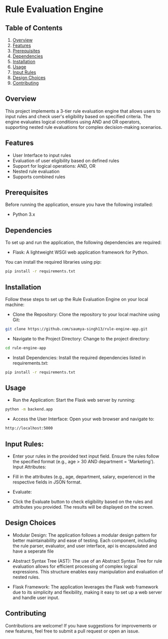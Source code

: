 # Rule Evaluation Engine

## Table of Contents
1. [Overview](#overview)
2. [Features](#features)
3. [Prerequisites](#prerequisites)
4. [Dependencies](#dependencies)
5. [Installation](#installation)
6. [Usage](#usage)
7. [Input Rules](#input-rules)
8. [Design Choices](#design-choices)
9. [Contributing](#contributing)

## Overview
This project implements a 3-tier rule evaluation engine that allows users to input rules and check user's eligibility based on specified criteria. The engine evaluates logical conditions using AND and OR operators, supporting nested rule evaluations for complex decision-making scenarios.

## Features
- User Interface to input rules
- Evaluation of user eligibility based on defined rules
- Support for logical operations: AND, OR
- Nested rule evaluation
- Supports combined rules

## Prerequisites
Before running the application, ensure you have the following installed:
- Python 3.x

## Dependencies
To set up and run the application, the following dependencies are required:
- Flask: A lightweight WSGI web application framework for Python.
  
You can install the required libraries using pip:

```bash
pip install -r requirements.txt
```

## Installation
Follow these steps to set up the Rule Evaluation Engine on your local machine:

- Clone the Repository: Clone the repository to your local machine using Git:

```bash
git clone https://github.com/saumya-singh13/rule-engine-app.git
```
- Navigate to the Project Directory: Change to the project directory:

```bash
cd rule-engine-app
```
- Install Dependencies: Install the required dependencies listed in requirements.txt:

```bash
pip install -r requirements.txt
```

## Usage
- Run the Application: Start the Flask web server by running:

```bash
python -m backend.app
```
- Access the User Interface: Open your web browser and navigate to:
```bash
http://localhost:5000
```
## Input Rules:

- Enter your rules in the provided text input field. Ensure the rules follow the specified format (e.g., age > 30 AND department = 'Marketing').
Input Attributes:

- Fill in the attributes (e.g., age, department, salary, experience) in the respective fields in JSON format.
- Evaluate:

- Click the Evaluate button to check eligibility based on the rules and attributes you provided. The results will be displayed on the screen.
## Design Choices
- Modular Design: The application follows a modular design pattern for better maintainability and ease of testing. Each component, including the rule parser, evaluator, and user interface, api is encapsulated and have a seperate file

- Abstract Syntax Tree (AST): The use of an Abstract Syntax Tree for rule evaluation allows for efficient processing of complex logical expressions. This structure enables easy manipulation and evaluation of nested rules.

- Flask Framework: The application leverages the Flask web framework due to its simplicity and flexibility, making it easy to set up a web server and handle user input.

## Contributing
Contributions are welcome! If you have suggestions for improvements or new features, feel free to submit a pull request or open an issue.
